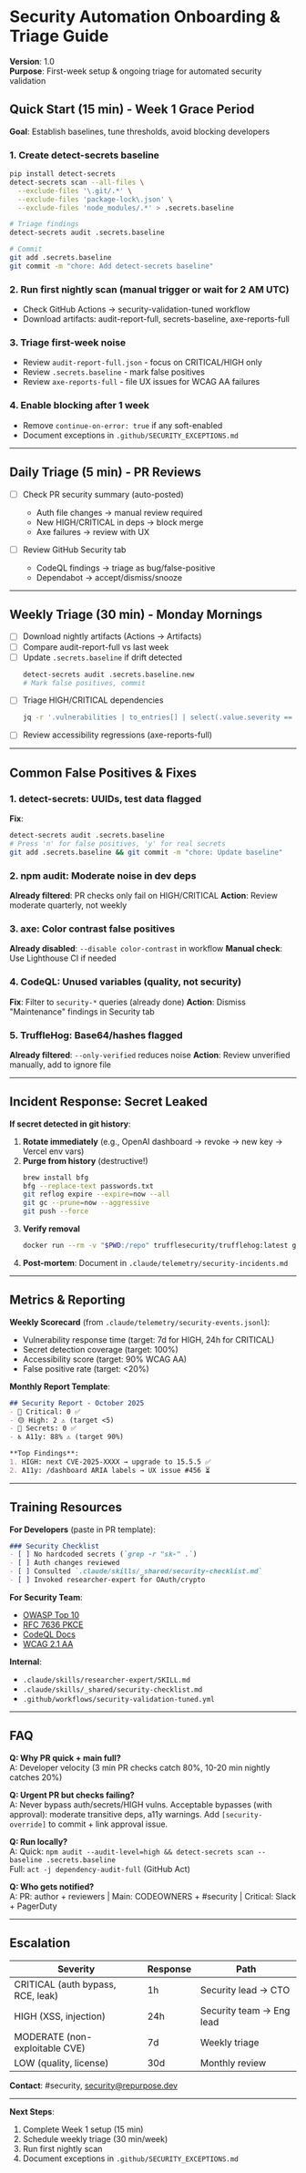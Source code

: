 # Security Automation Onboarding & Triage Guide

**Version**: 1.0  
**Purpose**: First-week setup & ongoing triage for automated security validation

## Quick Start (15 min) - Week 1 Grace Period

**Goal**: Establish baselines, tune thresholds, avoid blocking developers

### 1. Create detect-secrets baseline
```bash
pip install detect-secrets
detect-secrets scan --all-files \
  --exclude-files '\.git/.*' \
  --exclude-files 'package-lock\.json' \
  --exclude-files 'node_modules/.*' > .secrets.baseline

# Triage findings
detect-secrets audit .secrets.baseline

# Commit
git add .secrets.baseline
git commit -m "chore: Add detect-secrets baseline"
```

### 2. Run first nightly scan (manual trigger or wait for 2 AM UTC)
- Check GitHub Actions → security-validation-tuned workflow
- Download artifacts: audit-report-full, secrets-baseline, axe-reports-full

### 3. Triage first-week noise
- Review `audit-report-full.json` - focus on CRITICAL/HIGH only
- Review `.secrets.baseline` - mark false positives
- Review `axe-reports-full` - file UX issues for WCAG AA failures

### 4. Enable blocking after 1 week
- Remove `continue-on-error: true` if any soft-enabled
- Document exceptions in `.github/SECURITY_EXCEPTIONS.md`

---

## Daily Triage (5 min) - PR Reviews

- [ ] Check PR security summary (auto-posted)
  - Auth file changes → manual review required
  - New HIGH/CRITICAL in deps → block merge
  - Axe failures → review with UX

- [ ] Review GitHub Security tab
  - CodeQL findings → triage as bug/false-positive
  - Dependabot → accept/dismiss/snooze

---

## Weekly Triage (30 min) - Monday Mornings

- [ ] Download nightly artifacts (Actions → Artifacts)
- [ ] Compare audit-report-full vs last week
- [ ] Update `.secrets.baseline` if drift detected
  ```bash
  detect-secrets audit .secrets.baseline.new
  # Mark false positives, commit
  ```
- [ ] Triage HIGH/CRITICAL dependencies
  ```bash
  jq -r '.vulnerabilities | to_entries[] | select(.value.severity == "critical" or .value.severity == "high") | "\(.key): \(.value.severity)"' audit-report-full.json
  ```
- [ ] Review accessibility regressions (axe-reports-full)

---

## Common False Positives & Fixes

### 1. detect-secrets: UUIDs, test data flagged

**Fix**:
```bash
detect-secrets audit .secrets.baseline
# Press 'n' for false positives, 'y' for real secrets
git add .secrets.baseline && git commit -m "chore: Update baseline"
```

### 2. npm audit: Moderate noise in dev deps

**Already filtered**: PR checks only fail on HIGH/CRITICAL
**Action**: Review moderate quarterly, not weekly

### 3. axe: Color contrast false positives

**Already disabled**: `--disable color-contrast` in workflow
**Manual check**: Use Lighthouse CI if needed

### 4. CodeQL: Unused variables (quality, not security)

**Fix**: Filter to `security-*` queries (already done)
**Action**: Dismiss "Maintenance" findings in Security tab

### 5. TruffleHog: Base64/hashes flagged

**Already filtered**: `--only-verified` reduces noise
**Action**: Review unverified manually, add to ignore file

---

## Incident Response: Secret Leaked

**If secret detected in git history**:

1. **Rotate immediately** (e.g., OpenAI dashboard → revoke → new key → Vercel env vars)
2. **Purge from history** (destructive!)
   ```bash
   brew install bfg
   bfg --replace-text passwords.txt
   git reflog expire --expire=now --all
   git gc --prune=now --aggressive
   git push --force
   ```
3. **Verify removal**
   ```bash
   docker run --rm -v "$PWD:/repo" trufflesecurity/trufflehog:latest git file:///repo --only-verified
   ```
4. **Post-mortem**: Document in `.claude/telemetry/security-incidents.md`

---

## Metrics & Reporting

**Weekly Scorecard** (from `.claude/telemetry/security-events.jsonl`):
- Vulnerability response time (target: 7d for HIGH, 24h for CRITICAL)
- Secret detection coverage (target: 100%)
- Accessibility score (target: 90% WCAG AA)
- False positive rate (target: <20%)

**Monthly Report Template**:
```markdown
## Security Report - October 2025
- 🔴 Critical: 0 ✅
- 🟡 High: 2 ⚠️ (target <5)
- 🔑 Secrets: 0 ✅
- ♿ A11y: 88% ⚠️ (target 90%)

**Top Findings**:
1. HIGH: next CVE-2025-XXXX → upgrade to 15.5.5 ✅
2. A11y: /dashboard ARIA labels → UX issue #456 ⏳
```

---

## Training Resources

**For Developers** (paste in PR template):
```markdown
### Security Checklist
- [ ] No hardcoded secrets (`grep -r "sk-" .`)
- [ ] Auth changes reviewed
- [ ] Consulted `.claude/skills/_shared/security-checklist.md`
- [ ] Invoked researcher-expert for OAuth/crypto
```

**For Security Team**:
- [OWASP Top 10](https://owasp.org/www-project-top-ten/)
- [RFC 7636 PKCE](https://tools.ietf.org/html/rfc7636)
- [CodeQL Docs](https://codeql.github.com/docs/)
- [WCAG 2.1 AA](https://www.w3.org/WAI/WCAG21/quickref/?levels=aa)

**Internal**:
- `.claude/skills/researcher-expert/SKILL.md`
- `.claude/skills/_shared/security-checklist.md`
- `.github/workflows/security-validation-tuned.yml`

---

## FAQ

**Q: Why PR quick + main full?**  
A: Developer velocity (3 min PR checks catch 80%, 10-20 min nightly catches 20%)

**Q: Urgent PR but checks failing?**  
A: Never bypass auth/secrets/HIGH vulns. Acceptable bypasses (with approval): moderate transitive deps, a11y warnings. Add `[security-override]` to commit + link approval issue.

**Q: Run locally?**  
A: Quick: `npm audit --audit-level=high && detect-secrets scan --baseline .secrets.baseline`  
Full: `act -j dependency-audit-full` (GitHub Act)

**Q: Who gets notified?**  
A: PR: author + reviewers | Main: CODEOWNERS + #security | Critical: Slack + PagerDuty

---

## Escalation

| Severity | Response | Path |
|----------|----------|------|
| CRITICAL (auth bypass, RCE, leak) | 1h | Security lead → CTO |
| HIGH (XSS, injection) | 24h | Security team → Eng lead |
| MODERATE (non-exploitable CVE) | 7d | Weekly triage |
| LOW (quality, license) | 30d | Monthly review |

**Contact**: #security, security@repurpose.dev

---

**Next Steps**:
1. Complete Week 1 setup (15 min)
2. Schedule weekly triage (30 min/week)
3. Run first nightly scan
4. Document exceptions in `.github/SECURITY_EXCEPTIONS.md`
